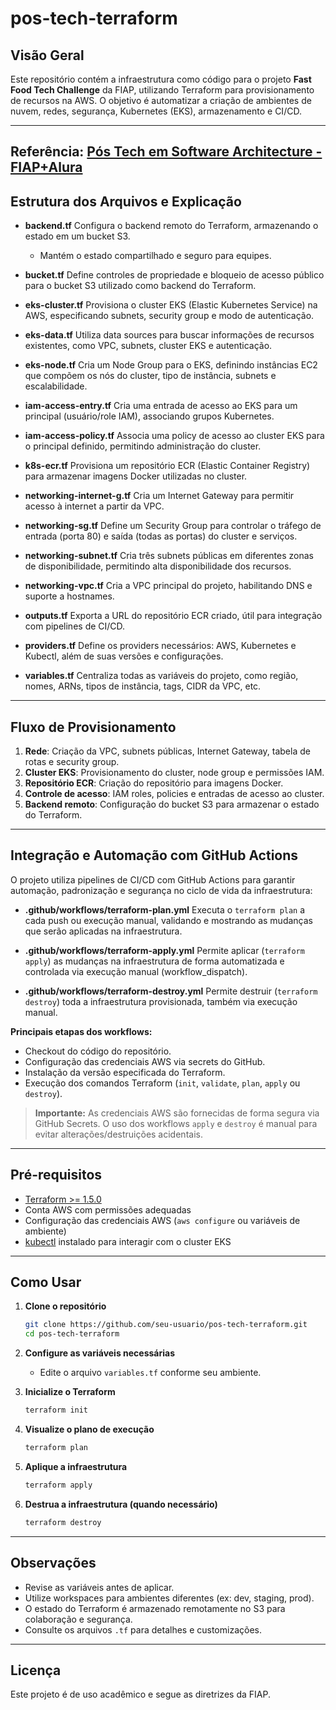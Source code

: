 # pos-tech-terraform

## Visão Geral

Este repositório contém a infraestrutura como código para o projeto **Fast Food Tech Challenge** da FIAP, utilizando Terraform para provisionamento de recursos na AWS. O objetivo é automatizar a criação de ambientes de nuvem, redes, segurança, Kubernetes (EKS), armazenamento e CI/CD.

---

## Referência: [Pós Tech em Software Architecture - FIAP+Alura](https://postech.fiap.com.br/curso/software-architecture/)


## Estrutura dos Arquivos e Explicação

- **backend.tf**
  Configura o backend remoto do Terraform, armazenando o estado em um bucket S3.

  - Mantém o estado compartilhado e seguro para equipes.

- **bucket.tf**
  Define controles de propriedade e bloqueio de acesso público para o bucket S3 utilizado como backend do Terraform.

- **eks-cluster.tf**
  Provisiona o cluster EKS (Elastic Kubernetes Service) na AWS, especificando subnets, security group e modo de autenticação.

- **eks-data.tf**
  Utiliza data sources para buscar informações de recursos existentes, como VPC, subnets, cluster EKS e autenticação.

- **eks-node.tf**
  Cria um Node Group para o EKS, definindo instâncias EC2 que compõem os nós do cluster, tipo de instância, subnets e escalabilidade.

- **iam-access-entry.tf**
  Cria uma entrada de acesso ao EKS para um principal (usuário/role IAM), associando grupos Kubernetes.

- **iam-access-policy.tf**
  Associa uma policy de acesso ao cluster EKS para o principal definido, permitindo administração do cluster.

- **k8s-ecr.tf**
  Provisiona um repositório ECR (Elastic Container Registry) para armazenar imagens Docker utilizadas no cluster.

- **networking-internet-g.tf**
  Cria um Internet Gateway para permitir acesso à internet a partir da VPC.

- **networking-sg.tf**
  Define um Security Group para controlar o tráfego de entrada (porta 80) e saída (todas as portas) do cluster e serviços.

- **networking-subnet.tf**
  Cria três subnets públicas em diferentes zonas de disponibilidade, permitindo alta disponibilidade dos recursos.

- **networking-vpc.tf**
  Cria a VPC principal do projeto, habilitando DNS e suporte a hostnames.

- **outputs.tf**
  Exporta a URL do repositório ECR criado, útil para integração com pipelines de CI/CD.

- **providers.tf**
  Define os providers necessários: AWS, Kubernetes e Kubectl, além de suas versões e configurações.

- **variables.tf**
  Centraliza todas as variáveis do projeto, como região, nomes, ARNs, tipos de instância, tags, CIDR da VPC, etc.

---

## Fluxo de Provisionamento

1. **Rede**: Criação da VPC, subnets públicas, Internet Gateway, tabela de rotas e security group.
2. **Cluster EKS**: Provisionamento do cluster, node group e permissões IAM.
3. **Repositório ECR**: Criação do repositório para imagens Docker.
4. **Controle de acesso**: IAM roles, policies e entradas de acesso ao cluster.
5. **Backend remoto**: Configuração do bucket S3 para armazenar o estado do Terraform.

---

## Integração e Automação com GitHub Actions

O projeto utiliza pipelines de CI/CD com GitHub Actions para garantir automação, padronização e segurança no ciclo de vida da infraestrutura:

- **.github/workflows/terraform-plan.yml**
  Executa o `terraform plan` a cada push ou execução manual, validando e mostrando as mudanças que serão aplicadas na infraestrutura.

- **.github/workflows/terraform-apply.yml**
  Permite aplicar (`terraform apply`) as mudanças na infraestrutura de forma automatizada e controlada via execução manual (workflow_dispatch).

- **.github/workflows/terraform-destroy.yml**
  Permite destruir (`terraform destroy`) toda a infraestrutura provisionada, também via execução manual.

**Principais etapas dos workflows:**

- Checkout do código do repositório.
- Configuração das credenciais AWS via secrets do GitHub.
- Instalação da versão especificada do Terraform.
- Execução dos comandos Terraform (`init`, `validate`, `plan`, `apply` ou `destroy`).

> **Importante:**
> As credenciais AWS são fornecidas de forma segura via GitHub Secrets.
> O uso dos workflows `apply` e `destroy` é manual para evitar alterações/destruições acidentais.

---

## Pré-requisitos

- [Terraform >= 1.5.0](https://www.terraform.io/downloads.html)
- Conta AWS com permissões adequadas
- Configuração das credenciais AWS (`aws configure` ou variáveis de ambiente)
- [kubectl](https://kubernetes.io/docs/tasks/tools/) instalado para interagir com o cluster EKS

---

## Como Usar

1. **Clone o repositório**

   ```bash
   git clone https://github.com/seu-usuario/pos-tech-terraform.git
   cd pos-tech-terraform
   ```

2. **Configure as variáveis necessárias**

   - Edite o arquivo `variables.tf` conforme seu ambiente.

3. **Inicialize o Terraform**

   ```bash
   terraform init
   ```

4. **Visualize o plano de execução**

   ```bash
   terraform plan
   ```

5. **Aplique a infraestrutura**

   ```bash
   terraform apply
   ```

6. **Destrua a infraestrutura (quando necessário)**
   ```bash
   terraform destroy
   ```

---

## Observações

- Revise as variáveis antes de aplicar.
- Utilize workspaces para ambientes diferentes (ex: dev, staging, prod).
- O estado do Terraform é armazenado remotamente no S3 para colaboração e segurança.
- Consulte os arquivos `.tf` para detalhes e customizações.

---

## Licença

Este projeto é de uso acadêmico e segue as diretrizes da FIAP.
